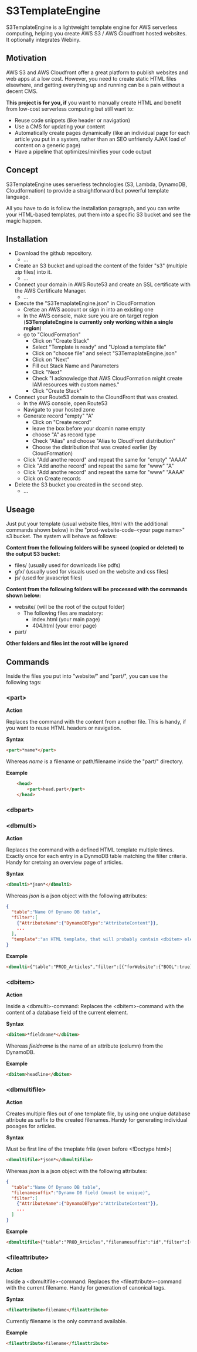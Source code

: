 # S3TemplateEngine
S3TemplateEngine is a lightweight template engine for AWS serverless computing, helping you create AWS S3 / AWS Cloudfront hosted websites. It optionally integrates Webiny.

## Motivation
AWS S3 and AWS Cloudfront offer a great platform to publish websites and web apps at a low cost. However, you need to create static HTML files elsewhere, and getting everything up and running can be a pain without a decent CMS.

**This project is for you, if** you want to manually create HTML and benefit from low-cost serverless computing but still want to:
 * Reuse code snippets (like header or navigation)
* Use a CMS for updating your content
* Automatically create pages dynamically (like an individual page for each article you put in a system, rather than an SEO unfriendly AJAX load of content on a generic page)
* Have a pipeline that optimizes/minifies your code output

## Concept
S3TemplateEngine uses serverless technologies (S3, Lambda, DynamoDB, Cloudformation) to provide a straightforward but powerful template language. 

All you have to do is follow the installation paragraph, and you can write your HTML-based templates, put them into a specific S3 bucket and see the magic happen.

## Installation
 * Download the github repository.
   * ...
 * Create an S3 bucket and upload the content of the folder "s3" (multiple zip files) into it.
   * ...
 * Connect your domain in AWS Route53 and create an SSL certificate with the AWS Certificate Manager.
   * ...
 * Execute the "S3TemaplateEngine.json" in CloudFormation
   * Cretae an AWS account or sign in into an existing one
   * In the AWS console, make sure you are on target region (**S3TemplateEngine is currently only working within a single region**)
   * go to "CloudFormation"
     * Click on "Create Stack"
     * Select "Template is ready" and "Upload a template file"
     * Click on "choose file" and select "S3TemaplateEngine.json"
     * Click on "Next"
     * Fill out Stack Name and Parameters
     * Click "Next"
     * Check "I acknowledge that AWS CloudFormation might create IAM resources with custom names."
     * Click "Create Stack"
 * Connect your Route53 domain to the CloundFront that was created.
   * In the AWS console, open Route53
   * Navigate to your hosted zone
   * Generate record "empty" "A"
     * Click on "Create record"
     * leave the box before your doamin name empty
     * choose "A" as record type 
     * Check "Alias" and choose "Alias to CloudFront distribution"
     * Choose the distribution that was created earlier (by CloudFormation)
   * Click "Add anothe record" and repeat the same for "empty" "AAAA"
   * Click "Add anothe record" and repeat the same for "www" "A"
   * Click "Add anothe record" and repeat the same for "www" "AAAA"
   * Click on Create records
 * Delete the S3 bucket you created in the second step.
   * ...

## Useage
Just put your template (usual website files, html with the additional commands shown below) in the "prod-website-code-\<your page name\>" s3 bucket. The system will behave as follows:

**Content from the following folders will be synced (copied or deleted) to the output S3 bucket:**
 * files/ (usually used for downloads like pdfs)
 * gfx/ (usually used for visuals used on the website and css files)
 * js/ (used for javascript files) 

**Content from the following folders will be processed with the commands shown below:**
 * website/ (will be the root of the output folder)
   * The following files are madatory:
     * index.html (your main page)
     * 404.html (your error page)
 * part/   

**Other folders and files int the root will be ignored**

## Commands
Inside the files you put into "website/" and "part/", you can use the following tags:
### \<part\>

**Action**

Replaces the command with the content from another file. This is handy, if you want to reuse HTML headers or navigation.

**Syntax**

```html
<part>*name*</part>
```
Whereas *name* is a filename or path/filename inside the "part/" directory.

**Example**

```html
    <head>
        <part>head.part</part>
    </head>
```


### \<dbpart\>
### \<dbmulti\>

**Action**

Replaces the command with a defined HTML template multiple times. Exactly once for each entry in a DynmoDB table matching the filter criteria. Handy for cretaing an overview page of articles.

**Syntax**

```html
<dbmulti>*json*</dbmulti>
```
Whereas *json* is a json object with the following attributes:
```json
{
  "table":"Name Of Dynamo DB table",
  "filter":[
    {"AttributeName":{"DynamoDBType":"AttributeContent"}},
    ...
  ],
  "template":"an HTML template, that will probably contain <dbitem> elements"
}
```

**Example**

```html
<dbmulti>{"table":"PROD_Articles","filter":[{"forWebsite":{"BOOL":true}}],"template":"<a href='artikeldetail-<dbitem>id</dbitem>.html'><h2><dbitem>headline</dbitem></h2><div class='content'><dbitem>readingtime</dbitem>&nbsp;min</div></a>"}</dbmulti>
```
### \<dbitem\>
**Action**

Inside a \<dbmulti\>-command: Replaces the \<dbitem\>-command with the content of a database field of the current element.

**Syntax**

```html
<dbitem>*fieldname*</dbitem>
```
Whereas *fieldname* is the name of an attribute (column) from the DynamoDB.

**Example**

```html
<dbitem>headline</dbitem>
```

### \<dbmultifile\>
**Action**

Creates multiple files out of one template file, by using one unqiue database attribute as suffix to the created filenames. Handy for generating individual pooages for articles.

**Syntax**

Must be first line of the tmeplate frile (even before \<!Doctype html\>)
```html
<dbmultifile>*json*</dbmultifile>
```
Whereas *json* is a json object with the following attributes:
```json
{
  "table":"Name Of Dynamo DB table",
  "filenamesuffix":"Dynamo DB field (muust be unique)",
  "filter":[
    {"AttributeName":{"DynamoDBType":"AttributeContent"}},
    ...
  ]
}
```

**Example**

```html
<dbmultifile>{"table":"PROD_Articles","filenamesuffix":"id","filter":[{"forWebsite":{"BOOL":true}}]}</dbmultifile>
```
### \<fileattribute\>

**Action**

Inside a \<dbmultifile\>-command: Replaces the \<fileattribute\>-command with the current filename. Handy for generation of canonical tags.

**Syntax**

```html
<fileattribute>filename</fileattribute>
```
Currently filename is the only command available.

**Example**

```html
<fileattribute>filename</fileattribute>
```
